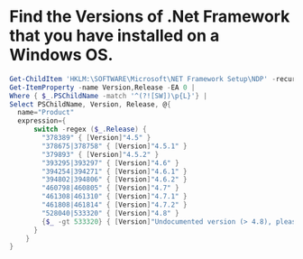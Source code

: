 # Find the Versions of .Net Framework that you have installed on a Windows OS.
```Powershell
Get-ChildItem 'HKLM:\SOFTWARE\Microsoft\NET Framework Setup\NDP' -recurse |
Get-ItemProperty -name Version,Release -EA 0 |
Where { $_.PSChildName -match '^(?![SW])\p{L}'} |
Select PSChildName, Version, Release, @{
  name="Product"
  expression={
      switch -regex ($_.Release) {
        "378389" { [Version]"4.5" }
        "378675|378758" { [Version]"4.5.1" }
        "379893" { [Version]"4.5.2" }
        "393295|393297" { [Version]"4.6" }
        "394254|394271" { [Version]"4.6.1" }
        "394802|394806" { [Version]"4.6.2" }
        "460798|460805" { [Version]"4.7" }
        "461308|461310" { [Version]"4.7.1" }
        "461808|461814" { [Version]"4.7.2" }
        "528040|533320" { [Version]"4.8" }
        {$_ -gt 533320} { [Version]"Undocumented version (> 4.8), please update script" }
      }
    }
}
```

[comment]: <Source> (https://stackoverflow.com/questions/3487265/powershell-script-to-return-versions-of-net-framework-on-a-machine)
